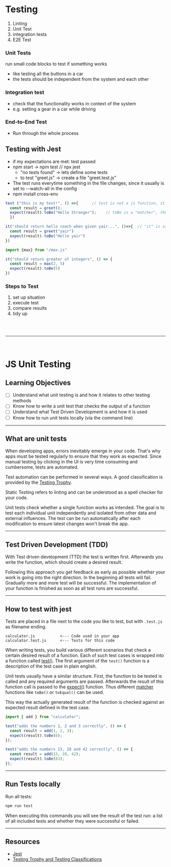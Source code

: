 # Testing
1. Linting
2. Unit Test
3. integration tests
4. E2E Test

### Unit Tests
run small code blocks to test if something works
* like testing all the buttons in a car
* the tests should be independent from the system and each other

### Integration test
* check that the functionality works in context of the system
* e.g. setting a gear in a car while driving

### End-to-End Test
* Run through the whole process

## Testing with Jest
* if my expectations are met: test passed
* npm start -> npm test  // npx jest
  * "no tests found" -> lets define some tests
  * to test "greet.js" -> create a file "greet.test.js"
* The test runs everytime something in the file changes, since it usually is set to --watch-all in the config
* npm install cross-env

```js
test ("this is my test!", () =>{      // test is not a js function, it comes from jest
  const result = greet();
  expect(result).toBe("Hello Stranger");    // toBe is a "matcher", there exist many different ones
  })
```

```js
it("should return hello coach when given yair...", ()=>{  // "it" is same as "test" but nicer to read
  const result = greet("yair")
  expect(result).toBe("Hello yair")
})
```

```js
import {max} from "/max.js"

it("should return greater of integers", () => {
  const result = max(2, 5)
  expect(result).toBe(5)
})
```

### Steps to Test
1. set up situation
2. execute test
3. compare results
4. tidy up


<br>

<br>

--------------------------------

<br>

# JS Unit Testing

## Learning Objectives

- [ ] Understand what unit testing is and how it relates to other testing methods
- [ ] Know how to write a unit test that checks the output of a function
- [ ] Understand what Test Driven Development is and how it is used
- [ ] Know how to run unit tests locally (via the command line)

---

## What are unit tests

When developing apps, errors inevitably emerge in your code. That's why apps must be tested
regularly to ensure that they work as expected. Since manual testing by clicking in the UI is very
time consuming and cumbersome, tests are automated.

Test automation can be performed in several ways. A good classification is provided by the
[Testing Trophy](https://kentcdodds.com/blog/the-testing-trophy-and-testing-classifications).

Static Testing refers to linting and can be understood as a spell checker for your code.

Unit tests check whether a single function works as intended. The goal is to test each individual unit
independently and isolated from other data and external influences. The test can be run
automatically after each modification to ensure latest changes won't break the app.

---

## Test Driven Development (TDD)

With Test driven development (TTD) the test is written first. Afterwards you write the function,
which should create a desired result.

Following this approach you get feedback as early as possible whether your work is going into the
right direction. In the beginning all tests will fail. Gradually more and more test will be
successful. The implementation of your function is finished as soon as all test runs are successful.

---

## How to test with jest

Tests are placed in a file next to the code you like to test, but with `.test.js` as filename
ending.

```
calculator.js			<--- Code used in your app
calculator.test.js		<--- Tests for this code
```

When writing tests, you build various different scenarios that check a certain desired result of a
function. Each of such test cases is wrapped into a function called
[test()](https://jestjs.io/docs/api#testname-fn-timeout). The first argument of the `test()`
function is a description of the test case in plain english.

Unit tests usually have a similar structure. First, the function to be tested is called and any
required arguments are passed. Afterwards the result of this function call is passed to the
[expect()](https://jestjs.io/docs/expect) function. Thus different
[matcher](https://jestjs.io/docs/using-matchers) functions like `toBe()` or `toEqual()` can be used.

This way the actually generated result of the function is checked against an expected result defined
in the test case.

```js
import { add } from "calculator";

test("adds the numbers 1, 2 and 3 correctly", () => {
  const result = add(1, 2, 3);
  expect(result).toBe(6);
});

test("adds the numbers 13, 28 and 42 correctly", () => {
  const result = add(13, 28, 42);
  expect(result).toBe(83);
});
```

---

## Run Tests locally

Run all tests:

```sh
npm run test
```

When executing this commands you will see the result of the test run: a list of all included tests
and whether they were successful or failed.

---

## Resources

- [Jest](https://jestjs.io/)
- [Testing Trophy and Testing Classifications](https://kentcdodds.com/blog/the-testing-trophy-and-testing-classifications)
